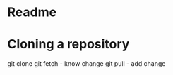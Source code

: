 # Readme 
# Сloning a repository
git clone <adress repository on github.com>
git fetch - know change
git pull - add change
